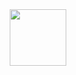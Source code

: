 <div id="header" align="center">
  <img src="https://upload.wikimedia.org/wikipedia/commons/thumb/2/2c/Rotating_earth_%28large%29.gif/274px-Rotating_earth_%28large%29.gif" width="100"/>
</div>
